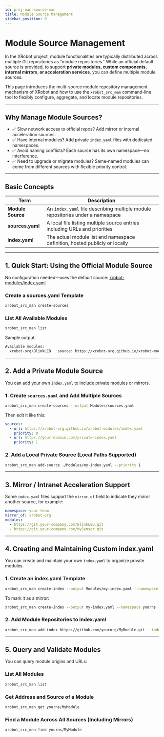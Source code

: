 ```yaml
---
id: proj-man-source-man
title: Module Source Management
sidebar_position: 0
---
```


# Module Source Management

In the XRobot project, module functionalities are typically distributed across multiple Git repositories as "module repositories." While an official default source is provided, to support **private modules, custom components, internal mirrors, or acceleration services**, you can define multiple module sources.

This page introduces the multi-source module repository management mechanism of XRobot and how to use the `xrobot_src_man` command-line tool to flexibly configure, aggregate, and locate module repositories.

---

## Why Manage Module Sources?

- ✅ Slow network access to official repos? Add mirror or internal acceleration sources.
- ✅ Have internal modules? Add private `index.yaml` files with dedicated namespaces.
- ✅ Avoid naming conflicts? Each source has its own namespace—no interference.
- ✅ Need to upgrade or migrate modules? Same-named modules can come from different sources with flexible priority control.

---

## Basic Concepts

| Term              | Description                                                                 |
|-------------------|-----------------------------------------------------------------------------|
| **Module Source** | An `index.yaml` file describing multiple module repositories under a namespace |
| **sources.yaml**  | A local file listing multiple source entries including URLs and priorities   |
| **index.yaml**    | The actual module list and namespace definition, hosted publicly or locally  |

---

## 1. Quick Start: Using the Official Module Source

No configuration needed—uses the default source: [xrobot-modules/index.yaml](https://xrobot-org.github.io/xrobot-modules/index.yaml)

### Create a sources.yaml Template

```bash
xrobot_src_man create-sources
```

### List All Available Modules

```bash
xrobot_src_man list
```

Sample output:

```bash
Available modules:
  xrobot-org/BlinkLED   source: https://xrobot-org.github.io/xrobot-modules/index.yaml (actual namespace: xrobot-org)
```

---

## 2. Add a Private Module Source

You can add your own `index.yaml` to include private modules or mirrors.

### 1. Create `sources.yaml` and Add Multiple Sources

```bash
xrobot_src_man create-sources --output Modules/sources.yaml
```

Then edit it like this:

```yaml
sources:
  - url: https://xrobot-org.github.io/xrobot-modules/index.yaml
    priority: 0
  - url: https://your-domain.com/private-index.yaml
    priority: 1
```

### 2. Add a Local Private Source (Local Paths Supported)

```bash
xrobot_src_man add-source ./Modules/my-index.yaml --priority 1
```

---

## 3. Mirror / Intranet Acceleration Support

Some `index.yaml` files support the `mirror_of` field to indicate they mirror another source, for example:

```yaml
namespace: your-team
mirror_of: xrobot-org
modules:
  - https://git.your-company.com/BlinkLED.git
  - https://git.your-company.com/MySensor.git
```

---

## 4. Creating and Maintaining Custom index.yaml

You can create and maintain your own `index.yaml` to organize private modules.

### 1. Create an index.yaml Template

```bash
xrobot_src_man create-index --output Modules/my-index.yaml --namespace yourns
```

To mark it as a mirror:

```bash
xrobot_src_man create-index --output my-index.yaml --namespace yourns --mirror-of xrobot-org
```

### 2. Add Module Repositories to index.yaml

```bash
xrobot_src_man add-index https://github.com/yourorg/MyModule.git --index Modules/my-index.yaml
```

---

## 5. Query and Validate Modules

You can query module origins and URLs:

### List All Modules

```bash
xrobot_src_man list
```

### Get Address and Source of a Module

```bash
xrobot_src_man get yourns/MyModule
```

### Find a Module Across All Sources (Including Mirrors)

```bash
xrobot_src_man find yourns/MyModule
```
